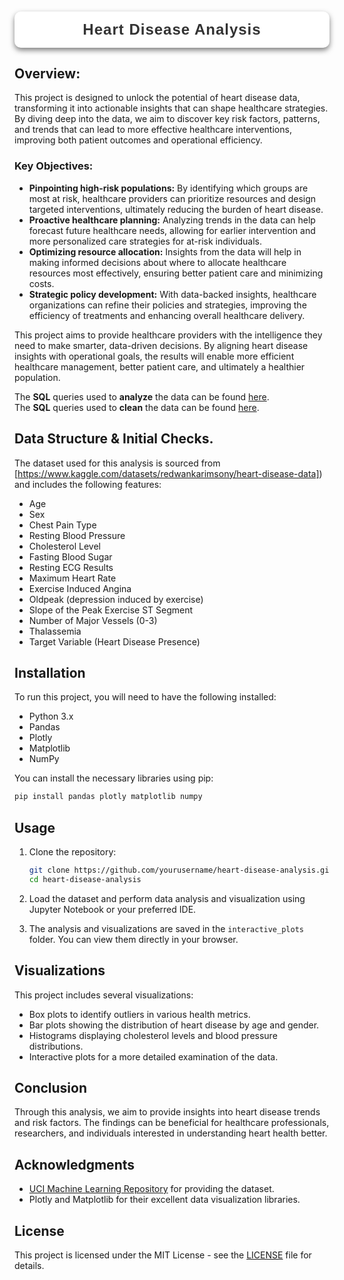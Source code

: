 <h1 style="font-family: 'Poppins', sans-serif; font-weight: 700; color: #1c1c1c; background: white; padding: 15px; border-radius: 10px; text-align: center; box-shadow: 0 4px 8px rgba(0, 0, 0, 0.5); letter-spacing: 1px; text-transform: capitalize; font-size: 1.5rem;">
<span style="color: #333333;">Heart disease analysis</span>
</h1>



## Overview:
This project is designed to unlock the potential of heart disease data, transforming it into actionable insights that can shape healthcare strategies. By diving deep into the data, we aim to discover key risk factors, patterns, and trends that can lead to more effective healthcare interventions, improving both patient outcomes and operational efficiency.

### Key Objectives:

- **Pinpointing high-risk populations:** By identifying which groups are most at risk, healthcare providers can prioritize resources and design targeted interventions, ultimately reducing the burden of heart disease.
- **Proactive healthcare planning:** Analyzing trends in the data can help forecast future healthcare needs, allowing for earlier intervention and more personalized care strategies for at-risk individuals.
- **Optimizing resource allocation:** Insights from the data will help in making informed decisions about where to allocate healthcare resources most effectively, ensuring better patient care and minimizing costs.
- **Strategic policy development:** With data-backed insights, healthcare organizations can refine their policies and strategies, improving the efficiency of treatments and enhancing overall healthcare delivery.

This project aims to provide healthcare providers with the intelligence they need to make smarter, data-driven decisions. By aligning heart disease insights with operational goals, the results will enable more efficient healthcare management, better patient care, and ultimately a healthier population.

The **SQL** queries used to **analyze** the data can be found [here](https://github.com/Maaz-Umar-00/Heart-Disease-Analysis-Project/blob/main/02_heart_diseases_data_analysis.ipynb).\
The **SQL** queries used to **clean** the data can be found [here](https://github.com/Maaz-Umar-00/Heart-Disease-Analysis-Project/blob/main/01_heart_disease_data_cleaning.ipynb).



## Data Structure & Initial Checks.
The dataset used for this analysis is sourced from [https://www.kaggle.com/datasets/redwankarimsony/heart-disease-data]) and includes the following features:
- Age
- Sex
- Chest Pain Type
- Resting Blood Pressure
- Cholesterol Level
- Fasting Blood Sugar
- Resting ECG Results
- Maximum Heart Rate
- Exercise Induced Angina
- Oldpeak (depression induced by exercise)
- Slope of the Peak Exercise ST Segment
- Number of Major Vessels (0-3)
- Thalassemia
- Target Variable (Heart Disease Presence)

## Installation
To run this project, you will need to have the following installed:
- Python 3.x
- Pandas
- Plotly
- Matplotlib
- NumPy

You can install the necessary libraries using pip:
```bash
pip install pandas plotly matplotlib numpy
```

## Usage
1. Clone the repository:
   ```bash
   git clone https://github.com/yourusername/heart-disease-analysis.git
   cd heart-disease-analysis
   ```

2. Load the dataset and perform data analysis and visualization using Jupyter Notebook or your preferred IDE.

3. The analysis and visualizations are saved in the `interactive_plots` folder. You can view them directly in your browser.

## Visualizations
This project includes several visualizations:
- Box plots to identify outliers in various health metrics.
- Bar plots showing the distribution of heart disease by age and gender.
- Histograms displaying cholesterol levels and blood pressure distributions.
- Interactive plots for a more detailed examination of the data.

## Conclusion
Through this analysis, we aim to provide insights into heart disease trends and risk factors. The findings can be beneficial for healthcare professionals, researchers, and individuals interested in understanding heart health better.

## Acknowledgments
- [UCI Machine Learning Repository](https://archive.ics.uci.edu/ml/datasets/Heart+Disease) for providing the dataset.
- Plotly and Matplotlib for their excellent data visualization libraries.

## License
This project is licensed under the MIT License - see the [LICENSE](LICENSE) file for details.
